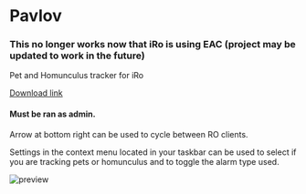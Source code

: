 # Pavlov
### This no longer works now that iRo is using EAC (project may be updated to work in the future)
Pet and Homunculus tracker for iRo

[Download link](https://github.com/miatribe/Pavlov/releases/download/0.3/Pavlov.zip)

#### Must be ran as admin.

Arrow at bottom right can be used to cycle between RO clients.

Settings in the context menu located in your taskbar can be used to select if you are tracking pets or homunculus and to toggle the alarm type used.

![preview](https://raw.githubusercontent.com/miatribe/pavlov/master/PavlovPreview2.png)

